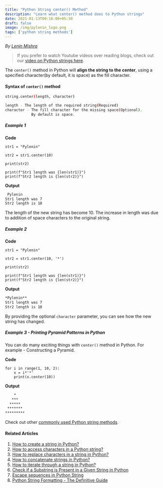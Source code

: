 ```yaml
---
title: "Python String center() Method"
description: "Learn what center() method does to Python strings"
date: 2021-01-13T09:16:00+05:30
draft: false
image: /img/pylenin_logo.png
tags: ['python string methods']
---
```

<div class="sharethis-inline-follow-buttons"></div>

*By [Lenin Mishra](https://www.pylenin.com/authors/#lenin-mishra)*

> If you prefer to watch Youtube videos over reading blogs, check out our [video on Python strings here](https://youtu.be/MXdNMo_f95I). 

The `center()` method in Python will **align the string to the center**, using a specified character(by default, it is space) as the fill character.

#### Syntax of `center()` method

```bash
string.center(length, character)

length - The length of the required string(Required)
character - The fill character for the missing space(Optional).
            By default is space.
```

##### Example 1

**Code**

```python3
str1 = "Pylenin"

str2 = str1.center(10)

print(str2)

print(f"Str1 length was {len(str1)}")
print(f"Str2 length is {len(str2)}")
```

**Output**

```bash
 Pylenin  
Str1 length was 7
Str2 length is 10
```
The length of the new string has become 10. The increase in length was due to addition of space characters to the original string.

##### Example 2

**Code**

```python3
str1 = "Pylenin"

str2 = str1.center(10, '*')

print(str2)

print(f"Str1 length was {len(str1)}")
print(f"Str2 length is {len(str2)}")
```

**Output**

```bash
*Pylenin**
Str1 length was 7
Str2 length is 10
```

By providing the optional `character` parameter, you can see how the new string has changed.

##### Example 3 - Printing Pyramid Patterns in Python

You can do many exciting things with `center()` method in Python. For example - Constructing a Pyramid.

**Code**

```python3
for i in range(1, 10, 2):
    x = i*'*'
    print(x.center(10))
```

**Output**

```bash
    *     
   ***    
  *****   
 *******  
********* 
```

Check out other [commonly used Python string methods](https://www.pylenin.com/blogs/common-python-string-methods).

#### Related Articles

1. [How to create a string in Python?](https://www.pylenin.com/blogs/create-string-python/)
2. [How to access characters in a Python string?](https://www.pylenin.com/blogs/access-characters-in-string/)
3. [How to replace characters in a string in Python?](https://www.pylenin.com/blogs/replace-string-characters-python/)
4. [How to concatenate strings in Python?](https://www.pylenin.com/blogs/concatenate-strings-in-python/)
5. [How to iterate through a string in Python?](https://www.pylenin.com/blogs/iterating-through-python-string/)
6. [Check if a Substring is Present in a Given String in Python](https://www.pylenin.com/blogs/check-substring-in-a-string-python/)
7. [Escape sequences in Python String](https://www.pylenin.com/blogs/escape-sequences-python-string/)
8. [Python String Formatting - The Definitive Guide](https://www.pylenin.com/blogs/python-string-formatting/)


